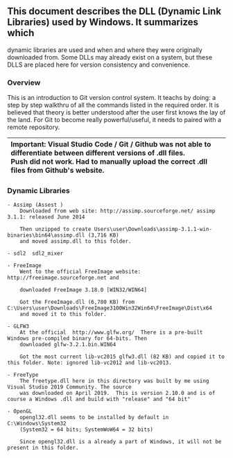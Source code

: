 

## This document describes the DLL (Dynamic Link Libraries) used by Windows. It summarizes which
dynamic libraries are used and when and where they were originally downloaded from. Some DLLs may
already exist on a system, but these DLLS are placed here for version consistency and convenience.  

### Overview
This is an introduction to Git version control system. It teachs by doing: a step by step walkthru of all the commands listed in the required order. It is believed that theory is better understood after the user first knows the lay of the land. For Git to become really powerful/useful, it needs to paired with a remote repository.  

| Important: Visual Studio Code / Git / Github was not able to <br> differentiate between different versions of .dll files. <br> Push did not work. Had to manually upload the correct .dll files from Github's website.
| :-------------------------------------------------------                                         |

### Dynamic Libraries
    - Assimp (Assest )
        Downloaded from web site: http://assimp.sourceforge.net/ assimp 3.1.1: released June 2014

        Then unzipped to create Users\user\Downloads\assimp-3.1.1-win-binaries\bin64\assimp.dll (3,716 KB)
        and moved assimp.dll to this folder.

    - sdl2  sdl2_mixer

    - FreeImage
        Went to the official FreeImage website: http://freeimage.sourceforge.net and

        downloaded FreeImage 3.18.0 [WIN32/WIN64]

        Got the FreeImage.dll (6,780 KB) from C:\Users\user\Downloads\FreeImage3100Win32Win64\FreeImage\Dist\x64
        and moved it to this folder.

    - GLFW3
        At the official  http://www.glfw.org/  There is a pre-built Windows pre-compiled binary for 64-bits. Then 
        downloaded glfw-3.2.1.bin.WIN64
        
        Got the most current lib-vc2015 glfw3.dll (82 KB) and copied it to this folder. Note: ignored lib-vc2012 and lib-vc2013.
    
    - FreeType
        The freetype.dll here in this directory was built by me using Visual Studio 2019 Community. The source
        was downloaded on April 2019.  This is version 2.10.0 and is of course a Windows .dll and build with "release" and "64 bit"
    
    - OpenGL
        opengl32.dll seems to be installed by default in C:\Windows\System32  
        (System32 = 64 bits; SystemWoW64 = 32 bits)

        Since opengl32.dll is a already a part of Windows, it will not be present in this folder. 
        
        
